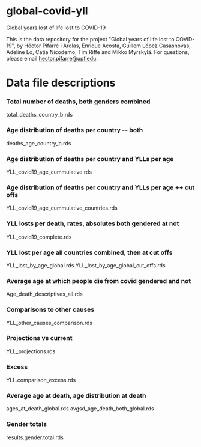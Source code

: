 # global-covid-yll
Global years lost of life lost to COVID-19

This is the data repository for the project "Global years of life lost to COVID-19", by Héctor Pifarré i Arolas, Enrique Acosta, Guillem López Casasnovas, Adeline Lo, Catia Nicodemo, Tim Riffe and Mikko Myrskylä.
For questions, please email hector.pifarre@upf.edu.

# Data file descriptions

### Total number of deaths, both genders combined
total_deaths_country_b.rds

### Age distribution of deaths per country -- both
deaths_age_country_b.rds

### Age distribution of deaths per country and YLLs per age
YLL_covid19_age_cummulative.rds

### Age distribution of deaths per country and YLLs per age ++ cut offs
YLL_covid19_age_cummulative_countries.rds

### YLL losts per death, rates, absolutes both gendered at not
YLL_covid19_complete.rds

### YLL lost per age all countries combined, then at cut offs
YLL_lost_by_age_global.rds
YLL_lost_by_age_global_cut_offs.rds

### Average age at which people die from covid gendered and not
Age_death_descriptives_all.rds

### Comparisons to other causes
YLL_other_causes_comparison.rds

### Projections vs current
YLL_projections.rds

### Excess 
YLL.comparison_excess.rds

### Average age at death, age distribution at death
ages_at_death_global.rds
avgsd_age_death_both_global.rds

### Gender totals
results.gender.total.rds

